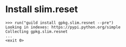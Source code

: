 # Install slim.reset

    >>> run("guild install gpkg.slim.resnet --pre")
    Looking in indexes: https://pypi.python.org/simple
    Collecting gpkg.slim.resnet
    ...
    <exit 0>
